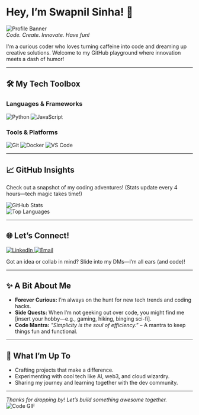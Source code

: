 # Hey, I’m Swapnil Sinha! 🚀

![Profile Banner](https://media.giphy.com/media/OkJat1YNdoD3W/giphy.gif)  
*Code. Create. Innovate. Have fun!*

I'm a curious coder who loves turning caffeine into code and dreaming up creative solutions. Welcome to my GitHub playground where innovation meets a dash of humor!

---

## 🛠️ My Tech Toolbox

### Languages & Frameworks  
<div align="left">
  <img src="https://img.shields.io/badge/Python-3776AB?style=flat-square&logo=python&logoColor=white" alt="Python"/>
  <img src="https://img.shields.io/badge/JavaScript-F7DF1E?style=flat-square&logo=javascript&logoColor=black" alt="JavaScript"/>
</div>

### Tools & Platforms  
<div align="left">
  <img src="https://img.shields.io/badge/Git-F05032?style=flat-square&logo=git&logoColor=white" alt="Git"/>
  <img src="https://img.shields.io/badge/Docker-2496ED?style=flat-square&logo=docker&logoColor=white" alt="Docker"/>
  <img src="https://img.shields.io/badge/VS%20Code-007ACC?style=flat-square&logo=visual-studio-code&logoColor=white" alt="VS Code"/>
</div>

---

## 📈 GitHub Insights

Check out a snapshot of my coding adventures! (Stats update every 4 hours—tech magic takes time!)  
<div align="left">
  <img src="https://github-readme-stats.vercel.app/api?username=SwapnilAryan97&show_icons=true&theme=dracula&hide_border=true&include_all_commits=true&count_private=true" alt="GitHub Stats"/>
  <br>
  <img src="https://github-readme-stats.vercel.app/api/top-langs/?username=SwapnilAryan97&layout=compact&theme=dracula&hide_border=true&langs_count=8" alt="Top Languages"/>
</div>

---

## 🌐 Let’s Connect!

<p align="left">
  <a href="https://www.linkedin.com/in/swapnilaryansinha/">
    <img src="https://img.shields.io/badge/LinkedIn-0A66C2?style=flat-square&logo=linkedin&logoColor=white" alt="LinkedIn">
  </a>
  <a href="mailto:saiamthere@gmail.com">
    <img src="https://img.shields.io/badge/Email-D14836?style=flat-square&logo=gmail&logoColor=white" alt="Email">
  </a>
</p>

Got an idea or collab in mind? Slide into my DMs—I’m all ears (and code)!

---

## ✨ A Bit About Me

- **Forever Curious:** I’m always on the hunt for new tech trends and coding hacks.  
- **Side Quests:** When I’m not geeking out over code, you might find me [insert your hobby—e.g., gaming, hiking, binging sci-fi].  
- **Code Mantra:** *"Simplicity is the soul of efficiency."* – A mantra to keep things fun and functional.

---

## 🌟 What I’m Up To

- Crafting projects that make a difference.
- Experimenting with cool tech like AI, web3, and cloud wizardry.
- Sharing my journey and learning together with the dev community.

---

*Thanks for dropping by! Let’s build something awesome together.*  
![Code GIF](https://media.giphy.com/media/LmNwrBhejkK9EFP504/giphy.gif)
